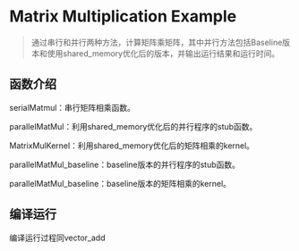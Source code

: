 # Matrix Multiplication Example
> 通过串行和并行两种方法，计算矩阵乘矩阵，其中并行方法包括Baseline版本和使用shared_memory优化后的版本，并输出运行结果和运行时间。

## 函数介绍
serialMatmul：串行矩阵相乘函数。

parallelMatMul：利用shared_memory优化后的并行程序的stub函数。

MatrixMulKernel：利用shared_memory优化后的矩阵相乘的kernel。

parallelMatMul_baseline：baseline版本的并行程序的stub函数。

parallelMatMul_baseline：baseline版本的矩阵相乘的kernel。

## 编译运行
编译运行过程同vector_add
